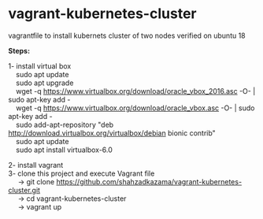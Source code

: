 # vagrant-kubernetes-cluster
vagrantfile to install kubernets cluster of two nodes verified on ubuntu 18


<b>Steps:</b>

1- install virtual box <br/>
&nbsp;&nbsp;&nbsp;&nbsp;sudo apt update <br/>
&nbsp;&nbsp;&nbsp;&nbsp;sudo apt upgrade <br/>
&nbsp;&nbsp;&nbsp;&nbsp;wget -q https://www.virtualbox.org/download/oracle_vbox_2016.asc -O- | sudo apt-key add - <br/>
&nbsp;&nbsp;&nbsp;&nbsp;wget -q https://www.virtualbox.org/download/oracle_vbox.asc -O- | sudo apt-key add - <br/>
&nbsp;&nbsp;&nbsp;&nbsp;sudo add-apt-repository "deb http://download.virtualbox.org/virtualbox/debian bionic contrib" <br/>
&nbsp;&nbsp;&nbsp;&nbsp;sudo apt update <br/>
&nbsp;&nbsp;&nbsp;&nbsp;sudo apt install virtualbox-6.0 <br/>

2- install vagrant  <br/>
3- clone this project and execute Vagrant file <br/>
  &nbsp;&nbsp;&nbsp;&nbsp; -> git clone https://github.com/shahzadkazama/vagrant-kubernetes-cluster.git <br/>
  &nbsp;&nbsp;&nbsp;&nbsp; -> cd vagrant-kubernetes-cluster <br/>
  &nbsp;&nbsp;&nbsp;&nbsp; -> vagrant up <br/>
  
